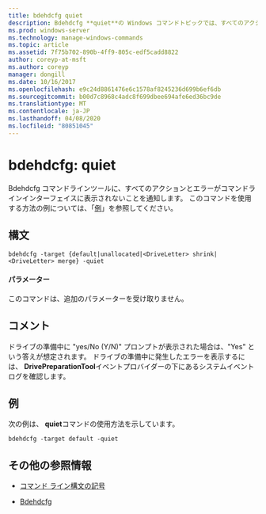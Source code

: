 ```yaml
---
title: bdehdcfg quiet
description: Bdehdcfg **quiet**の Windows コマンドトピックでは、すべてのアクションとエラーを表示しないように bdehdcfg に指示しています。
ms.prod: windows-server
ms.technology: manage-windows-commands
ms.topic: article
ms.assetid: 7f75b702-890b-4ff9-805c-edf5cadd8822
author: coreyp-at-msft
ms.author: coreyp
manager: dongill
ms.date: 10/16/2017
ms.openlocfilehash: e9c24d8861476e6c1578af8245236d699b6ef6db
ms.sourcegitcommit: b00d7c8968c4adc8f699dbee694afe6ed36bc9de
ms.translationtype: MT
ms.contentlocale: ja-JP
ms.lasthandoff: 04/08/2020
ms.locfileid: "80851045"
---
```

# <a name="bdehdcfg-quiet"></a>bdehdcfg: quiet

Bdehdcfg コマンドラインツールに、すべてのアクションとエラーがコマンドラインインターフェイスに表示されないことを通知します。 このコマンドを使用する方法の例については、「[例](#BKMK_Examples)」を参照してください。

## <a name="syntax"></a>構文

```
bdehdcfg -target {default|unallocated|<DriveLetter> shrink|<DriveLetter> merge} -quiet
```

#### <a name="parameters"></a>パラメーター

このコマンドは、追加のパラメーターを受け取りません。

## <a name="remarks"></a>コメント

ドライブの準備中に "yes/No (Y/N)" プロンプトが表示された場合は、"Yes" という答えが想定されます。 ドライブの準備中に発生したエラーを表示するには、 **DrivePreparationTool**イベントプロバイダーの下にあるシステムイベントログを確認します。

## <a name="examples"></a><a name="BKMK_Examples"></a>例

次の例は、 **quiet**コマンドの使用方法を示しています。

```
bdehdcfg -target default -quiet
```

## <a name="additional-references"></a>その他の参照情報

- [コマンド ライン構文の記号](command-line-syntax-key.md)

- [Bdehdcfg](bdehdcfg.md)